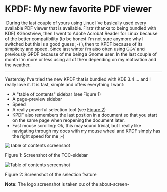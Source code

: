 # KPDF: My new favorite PDF viewer

<img src="http://www.zerokspot.com/uploads/kpdf-about.jpg" alt="" class="left"/> During the last couple of yours using Linux I've basically used every available PDF viewer that is available. Firstr (thanks to being bundled with KDE) KGhostview, then I went to Adobe Acrobat Reader for Linux because of the better compatibility (to be honest I'm not sure anymore why I switched but this is a good guess ;-) ), then to XPDF because of its simplicity and speed. Since last winter I'm also often using GGV and previously GPDF because of me being a Gnome user. In the last couple of month I'm more or less using all of them depending on my motivation and the weather.

-------------------------------



Yesterday I've tried the new KPDF that is bundled with KDE 3.4 ... and I really love it. It is fast, simple and offers everything I want:

* A "table of contents" sidebar (see <a href="#fig1">Figure 1</a>)
* A page-preview sidebar
* Speed
* A really powerful selection tool (see <a href="#fig2">Figure 2</a>)
* KPDF also remembers the last position in a document so that you start on the same page when reopening the document later.
* Fast mouse scrolling: Ok, this may sound trivial, but I really like navigating through my docs with my mouse wheel and KPDF simply has the right speed for me ;-)

<div class="figure" id="fig1">
<img src="http://www.zerokspot.com/uploads/kpdf-toc.jpg" alt="Table of contents screenshot"/>
<p><label>Figure 1:</label> Screenshot of the TOC-sidebar</p>
</div>
<div class="figure" id="fig1">
<img src="http://www.zerokspot.com/uploads/kpdf-selection.jpg" alt="Table of contents screenshot"/>
<p><label>Figure 2:</label> Screenshot of the selection feature</p>
</div>

<strong>Note:</strong> The logo screenshot is taken out of the about-screen-